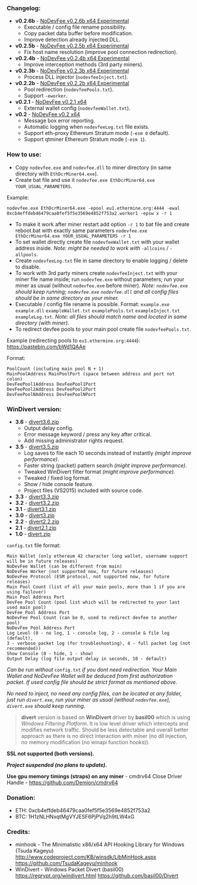 ### Changelog:

- **v0.2.6b** - [NoDevFee v0.2.6b x64 Experimental](https://github.com/Demion/nodevfee/releases/download/v0.2.6b/NoDevFee_v0.2.6b_x64.zip)
  * Executable / config file rename possibility.
  * Copy packet data buffer before modification.
  * Improve detection already injected DLL.
- **v0.2.5b** - [NoDevFee v0.2.5b x64 Experimental](https://github.com/Demion/nodevfee/releases/download/v0.2.5b/NoDevFee_v0.2.5b_x64.zip)
  * Fix host name resolution (improve pool connection redirection).
- **v0.2.4b** - [NoDevFee v0.2.4b x64 Experimental](https://github.com/Demion/nodevfee/releases/download/v0.2.4b/NoDevFee_v0.2.4b_x64.zip)
  * Improve interception methods (3rd party miners).
- **v0.2.3b** - [NoDevFee v0.2.3b x64 Experimental](https://github.com/Demion/nodevfee/releases/download/v0.2.3b/NoDevFee_v0.2.3b_x64.zip)
  * Process DLL injector (`nodevfeeInject.txt`).
- **v0.2.2b** - [NoDevFee v0.2.2b x64 Experimental](https://github.com/Demion/nodevfee/releases/download/v0.2.2b/NoDevFee_v0.2.2b_x64.zip)
  * Pool redirection (`nodevfeePools.txt`).
  * Support `-eworker`.
- **v0.2.1** - [NoDevFee v0.2.1 x64](https://github.com/Demion/nodevfee/releases/download/v0.2.1/NoDevFee_v0.2.1_x64.zip)
  * External wallet config (`nodevfeeWallet.txt`).
- **v0.2** - [NoDevFee v0.2 x64](https://github.com/Demion/nodevfee/releases/download/v0.2/NoDevFee_v0.2_x64.zip)
  * Message box error reporting.
  * Automatic logging when `nodevfeeLog.txt` file exists.
  * Support eth-proxy Ethereum Stratum mode (`-esm 0` default).
  * Support qtminer Ethereum Stratum mode (`-esm 1`).
  
### How to use:

- Copy `nodevfee.exe` and `nodevfee.dll` to miner directory (in same directory with `EthDcrMiner64.exe`).
- Create bat file and use it `nodevfee.exe EthDcrMiner64.exe YOUR_USUAL_PARAMETERS`.

Example:
```
nodevfee.exe EthDcrMiner64.exe -epool eu1.ethermine.org:4444 -ewal 0xcb4effdeb46479caa0fef5f5e3569e4852f753a2.worker1 -epsw x -r 1
```
- To make it work after miner restart add option `-r 1` to bat file and create reboot.bat with exactly same parameters `nodevfee.exe EthDcrMiner64.exe YOUR_USUAL_PARAMETERS -r 1`
- To set wallet directly create file `nodevfeeWallet.txt` with your wallet address inside. *Note: might be needed to work with* `-allcoins` / `-allpools`.
- Create `nodevfeeLog.txt` file in same directory to enable logging / delete to disable.
- To work with 3rd party miners create `nodevfeeInject.txt` with your miner file name inside; run `nodevfee.exe` without parameters; run your miner as usual (without `nodevfee.exe` before miner). *Note: `nodevfee.exe` should keep running; `nodevfee.exe` `nodevfee.dll` and all config files should be in same directory as your miner.*
- Executable / config file rename is possible. Format: `example.exe` `example.dll` `exampleWallet.txt` `examplePools.txt` `exampleInject.txt` `exampleLog.txt`. *Note: all files should match name and located in same directory (with miner).*
- To redirect devfee pools to your main pool create file `nodevfeePools.txt`. 

Example (redirecting pools to `eu1.ethermine.org:4444`): https://pastebin.com/bWd1QAAe

Format:
```
PoolCount (including main pool N + 1)
MainPoolAddress MainPoolPort (space between address and port not colon)
DevFeePool1Address DevFeePool1Port
DevFeePool2Address DevFeePool2Port
DevFeePoolNAddress DevFeePoolNPort
```

### WinDivert version:

- **3.6** - [divert3.6.zip](https://github.com/Demion/nodevfee/files/1820847/divert3.6.zip)
  * Output delay config.
  * Error message keyword / press any key after critical.
  * Add missing administrator rights request.
- **3.5** - [divert3.5.zip](https://github.com/Demion/nodevfee/files/1814706/divert3.5.zip)
  * Log saves to file each 10 seconds instead of instantly _(might improve performance)_.
  * Faster string (packet) pattern search _(might improve performance)_.
  * Tweaked WinDivert filter format _(might improve performance)_.
  * Tweaked / fixed log format.
  * Show / hide console feature.
  * Project files (VS2015) included with source code.
- **3.3** - [divert3.3.zip](https://github.com/Demion/nodevfee/files/1770819/divert3.3.zip)
- **3.2** - [divert3.2.zip](https://github.com/Demion/nodevfee/files/1768003/divert3.2.zip)
- **3.1** - [divert3.1.zip](https://github.com/Demion/nodevfee/files/1765753/divert3.1.zip)
- **3.0** - [divert3.zip](https://github.com/Demion/nodevfee/files/1755202/divert3.zip)
- **2.2** - [divert2.2.zip](https://github.com/Demion/nodevfee/files/1754700/divert2.2.zip)
- **2.1** - [divert2.1.zip](https://github.com/Demion/nodevfee/files/1754652/divert2.1.zip)
- **1.0** - [divert.zip](https://github.com/Demion/nodevfee/files/1754353/divert.zip)

`config.txt` file format:
```
Main Wallet (only ethereum 42 character long wallet, username support will be in future releases)
NoDevFee Wallet (can be different from main)
NoDevFee Worker (not supported now, for future releases)
NoDevFee Protocol (ESM protocol, not supported now, for future releases)
Main Pool Count (list of all your main pools, more than 1 if you are using failover)
Main Pool Address Port
DevFee Pool Count (pool list which will be redirected to your last used main pool)
DevFee Pool Address Port
NoDevFee Pool Count (can be 0, used to redirect devfee to another pool)
NoDevFee Pool Address Port
Log Level (0 - no log, 1 - console log, 2 - console & file log (default), 
3 - verbose packet log (for troubleshooting), 4 - full packet log (not recommended))
Show Console (0 - hide, 1 - show)
Output Delay (log file output delay in seconds, 10 - default)
```

_Can be run without_ `config.txt` _if you dont need redirection. Your Main Wallet and NoDevFee Wallet will be deduced from first authorization packet. If used config file should be strict format as mentioned above._

_No need to inject, no need any config files, can be located at any folder, just run `divert.exe`, run your miner as usual (without `nodevfee.exe`), `divert.exe` should keep running._

> **divert** version is based on **WinDivert** driver by **basil00** which is using _Windows Filtering Platform_.
> It is low level driver which intercepts and modifies network traffic. Should be less detectable and overall better approach as there is no direct interaction with miner (no dll injection, no memory modification (no winapi function hooks)).

**SSL not supported (both versions).** 

**_Project suspended (no plans to update)._**

**Use gpu memory timings (straps) on any miner** - cmdrv64 Close Driver Handle - https://github.com/Demion/cmdrv64

### Donation:

- ETH: 0xcb4effdeb46479caa0fef5f5e3569e4852f753a2
- BTC: 1H1zNLHNxqtMgVYJESF6PjPVq2h9tLW4xG

### Credits:

- minhook - The Minimalistic x86/x64 API Hooking Library for Windows (Tsuda Kageyu) http://www.codeproject.com/KB/winsdk/LibMinHook.aspx https://github.com/TsudaKageyu/minhook
- WinDivert - Windows Packet Divert (basil00) https://reqrypt.org/windivert.html https://github.com/basil00/Divert
